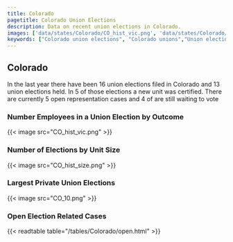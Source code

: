 ```yaml
---
title: Colorado
pagetitle: Colorado Union Elections
description: Data on recent union elections in Colorado.
images: ['data/states/Colorado/CO_hist_vic.png', 'data/states/Colorado/CO_hist_size.png', 'data/states/Colorado/CO_10.png']
keywords: ["Colorado union elections", "Colorado unions","Union elections"]
---
```

##  Colorado

In the last year there have been 16 union elections filed in Colorado and 13 union elections held. In 5 of those elections a new unit was certified. There are currently 5 open representation cases and 4 of are still waiting to vote

### Number Employees in a Union Election by Outcome
{{< image src="CO_hist_vic.png" >}}

### Number of Elections by Unit Size
{{< image src="CO_hist_size.png" >}}

### Largest Private Union Elections
{{< image src="CO_10.png" >}}

### Open Election Related Cases
{{< readtable table="/tables/Colorado/open.html" >}}


